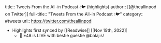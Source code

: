 title:: Tweets From the All-in Podcast 💧🐦 (highlights)
author:: [[@theallinpod on Twitter]]
full-title:: "Tweets From the All-in Podcast 💧🐦"
category:: #tweets
url:: https://twitter.com/theallinpod

- Highlights first synced by [[Readwise]] [[Nov 19th, 2022]]
	- 🚨 E48 is LIVE with bestie guestie @balajis!